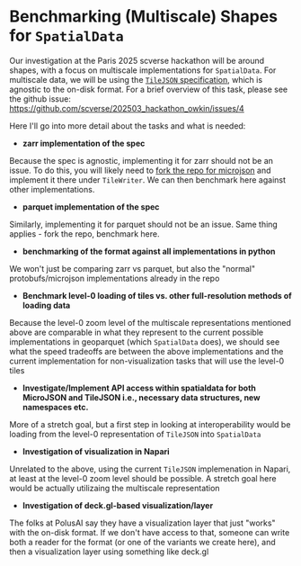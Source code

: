 # Benchmarking (Multiscale) Shapes for `SpatialData`

Our investigation at the Paris 2025 scverse hackathon will be around shapes, with a focus on multiscale implementations for `SpatialData`.  For multiscale data, we will be using the [`TileJSON` specification](https://polusai.github.io/microjson/tiling/), which is agnostic to the on-disk format.  For a brief overview of this task, please see the github issue: https://github.com/scverse/202503_hackathon_owkin/issues/4

Here I'll go into more detail about the tasks and what is needed:

- **zarr implementation of the spec**

Because the spec is agnostic, implementing it for zarr should not be an issue. To do this, you will likely need to [fork the repo for microjson](https://github.com/polusai/microjson) and implement it there under `TileWriter`.  We can then benchmark here against other implementations.

- **parquet implementation of the spec**
      
Similarly, implementing it for parquet should not be an issue.  Same thing applies - fork the repo, benchmark here.

- **benchmarking of the format against all implementations in python**
      
We won't just be comparing zarr vs parquet, but also the "normal" protobufs/microjson implementations already in the repo
      
- **Benchmark level-0 loading of tiles vs. other full-resolution methods of loading data**
      
Because the level-0 zoom level of the multiscale representations mentioned above are comparable in what they represent to the current possible implementations in geoparquet (which `SpatialData` does), we should see what the speed tradeoffs are between the above implementations and the current implementation for non-visualization tasks that will use the level-0 tiles
      
- **Investigate/Implement API access within spatialdata for both MicroJSON and TileJSON i.e., necessary data structures, new namespaces etc.**

More of a stretch goal, but a first step in looking at interoperability would be loading from the level-0 representation of `TileJSON` into `SpatialData`
      
- **Investigation of visualization in Napari**
      
Unrelated to the above, using the current `TileJSON` implemenation in Napari, at least at the level-0 zoom level should be possible.  A stretch goal here would be actually utilizaing the multiscale representation
      
- **Investigation of deck.gl-based visualization/layer**
      
The folks at PolusAI say they have a visualization layer that just "works" with the on-disk format.  If we don't have access to that, someone can write both a reader for the format (or one of the variants we create here), and then a visualization layer using something like deck.gl
      

